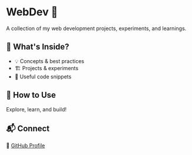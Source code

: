 # WebDev 🚀  

A collection of my web development projects, experiments, and learnings.  

## 📌 What's Inside?  
- 💡 Concepts & best practices  
- 🏗️ Projects & experiments  
- 📂 Useful code snippets  

## 📌 How to Use  
Explore, learn, and build!  

## 📬 Connect  
🔗 [GitHub Profile](https://github.com/bhudev-bhanpuriya)  

